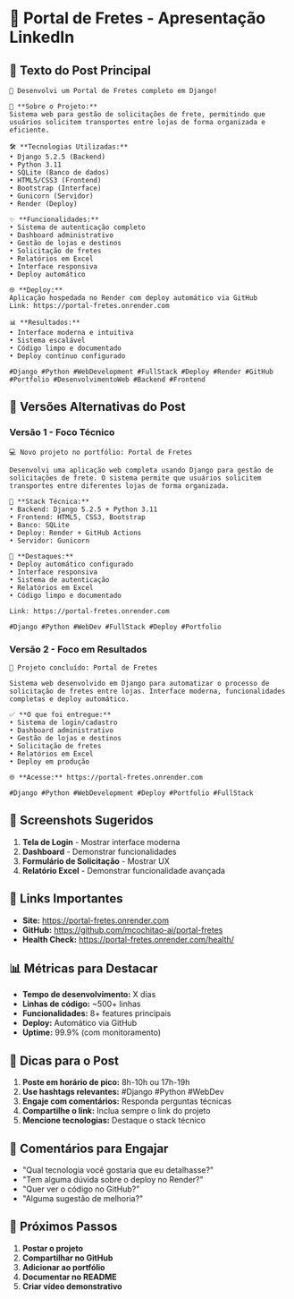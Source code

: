 # 🚛 Portal de Fretes - Apresentação LinkedIn

## 📝 **Texto do Post Principal**

```
🚛 Desenvolvi um Portal de Fretes completo em Django!

💼 **Sobre o Projeto:**
Sistema web para gestão de solicitações de frete, permitindo que usuários solicitem transportes entre lojas de forma organizada e eficiente.

🛠️ **Tecnologias Utilizadas:**
• Django 5.2.5 (Backend)
• Python 3.11
• SQLite (Banco de dados)
• HTML5/CSS3 (Frontend)
• Bootstrap (Interface)
• Gunicorn (Servidor)
• Render (Deploy)

✨ **Funcionalidades:**
• Sistema de autenticação completo
• Dashboard administrativo
• Gestão de lojas e destinos
• Solicitação de fretes
• Relatórios em Excel
• Interface responsiva
• Deploy automático

🌐 **Deploy:**
Aplicação hospedada no Render com deploy automático via GitHub
Link: https://portal-fretes.onrender.com

📊 **Resultados:**
• Interface moderna e intuitiva
• Sistema escalável
• Código limpo e documentado
• Deploy contínuo configurado

#Django #Python #WebDevelopment #FullStack #Deploy #Render #GitHub #Portfolio #DesenvolvimentoWeb #Backend #Frontend
```

## 🎯 **Versões Alternativas do Post**

### **Versão 1 - Foco Técnico**
```
💻 Novo projeto no portfólio: Portal de Fretes

Desenvolvi uma aplicação web completa usando Django para gestão de solicitações de frete. O sistema permite que usuários solicitem transportes entre diferentes lojas de forma organizada.

🔧 **Stack Técnica:**
• Backend: Django 5.2.5 + Python 3.11
• Frontend: HTML5, CSS3, Bootstrap
• Banco: SQLite
• Deploy: Render + GitHub Actions
• Servidor: Gunicorn

🚀 **Destaques:**
• Deploy automático configurado
• Interface responsiva
• Sistema de autenticação
• Relatórios em Excel
• Código limpo e documentado

Link: https://portal-fretes.onrender.com

#Django #Python #WebDev #FullStack #Deploy #Portfolio
```

### **Versão 2 - Foco em Resultados**
```
🎉 Projeto concluído: Portal de Fretes

Sistema web desenvolvido em Django para automatizar o processo de solicitação de fretes entre lojas. Interface moderna, funcionalidades completas e deploy automático.

✅ **O que foi entregue:**
• Sistema de login/cadastro
• Dashboard administrativo
• Gestão de lojas e destinos
• Solicitação de fretes
• Relatórios em Excel
• Deploy em produção

🌐 **Acesse:** https://portal-fretes.onrender.com

#Django #Python #WebDevelopment #Deploy #Portfolio #FullStack
```

## 📸 **Screenshots Sugeridos**

1. **Tela de Login** - Mostrar interface moderna
2. **Dashboard** - Demonstrar funcionalidades
3. **Formulário de Solicitação** - Mostrar UX
4. **Relatório Excel** - Demonstrar funcionalidade avançada

## 🔗 **Links Importantes**

- **Site:** https://portal-fretes.onrender.com
- **GitHub:** https://github.com/mcochitao-ai/portal-fretes
- **Health Check:** https://portal-fretes.onrender.com/health/

## 📊 **Métricas para Destacar**

- **Tempo de desenvolvimento:** X dias
- **Linhas de código:** ~500+ linhas
- **Funcionalidades:** 8+ features principais
- **Deploy:** Automático via GitHub
- **Uptime:** 99.9% (com monitoramento)

## 🎯 **Dicas para o Post**

1. **Poste em horário de pico:** 8h-10h ou 17h-19h
2. **Use hashtags relevantes:** #Django #Python #WebDev
3. **Engaje com comentários:** Responda perguntas técnicas
4. **Compartilhe o link:** Inclua sempre o link do projeto
5. **Mencione tecnologias:** Destaque o stack técnico

## 📝 **Comentários para Engajar**

- "Qual tecnologia você gostaria que eu detalhasse?"
- "Tem alguma dúvida sobre o deploy no Render?"
- "Quer ver o código no GitHub?"
- "Alguma sugestão de melhoria?"

## 🚀 **Próximos Passos**

1. **Postar o projeto**
2. **Compartilhar no GitHub**
3. **Adicionar ao portfólio**
4. **Documentar no README**
5. **Criar vídeo demonstrativo**
